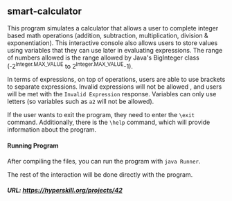 ## smart-calculator

This program simulates a calculator that allows a user to complete integer based
math operations (addition, subtraction, multiplication, division & exponentiation).
This interactive console also allows users to store values using variables that they
can use later in evaluating expressions. The range of numbers allowed is the range allowed
by Java's BigInteger class (-2<sup>Integer.MAX_VALUE</sup> to 2<sup>Integer.MAX_VALUE</sup>-1).


In terms of expressions, on top of operations, users are able to use brackets to separate expressions.
Invalid expressions will not be allowed , and users will be met with the `Invalid Expression` response.
Variables can only use letters (so variables such as `a2` will not be allowed).

If the user wants to exit the program, they need to enter the `\exit` command.
Additionally, there is the `\help` command, which will provide information about the program.

#### Running Program
After compiling the files, you can run the program with `java Runner`.

The rest of the interaction will be done directly with the program.


##### URL: https://hyperskill.org/projects/42